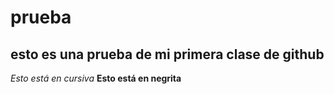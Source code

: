 # prueba
## esto es una prueba de mi primera clase de github
*Esto está en cursiva*
**Esto está en negrita**
